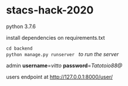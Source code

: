 # stacs-hack-2020

python 3.7.6

install dependencies on requirements.txt

`cd backend`  
`python manage.py runserver ` _to run the server_

admin **username**=_vitto_ **password**=_Tatotoio88@_

users endpoint at http://127.0.0.1:8000/user/